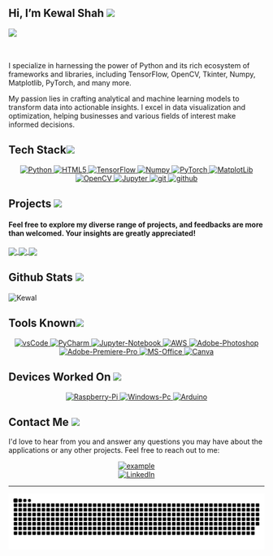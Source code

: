 ## Hi, I’m Kewal Shah <img src = "https://raw.githubusercontent.com/MartinHeinz/MartinHeinz/master/wave.gif" width = 30px> 
<p>
  <a href="https://github.com/DenverCoder1/readme-typing-svg"><img src="https://readme-typing-svg.herokuapp.com?&font=IBM+Plex+Sans&color=abcdef&size=20&lines=Welcome+to+my+GitHub+Profile!;I'm+an+AI/ML+Engineer;A+Python+enthusiast!;" /></a>
</p>
<br>

<p>I specialize in harnessing the power of Python and its rich ecosystem of frameworks and libraries, including TensorFlow, OpenCV, Tkinter, Numpy, Matplotlib, PyTorch, and many more.
	
My passion lies in crafting analytical and machine learning models to transform data into actionable insights. I excel in data visualization and optimization, helping businesses and various fields of interest make informed decisions.
</p>



## Tech Stack<img src = "https://media2.giphy.com/media/QssGEmpkyEOhBCb7e1/giphy.gif?cid=ecf05e47a0n3gi1bfqntqmob8g9aid1oyj2wr3ds3mg700bl&rid=giphy.gif" width = 32px> 

<p align="center">
  <a href="https://www.python.org" target="_blank">
    <img alt="Python" src="https://img.shields.io/badge/Python-3776AB?style=for-the-badge&logo=python&logoColor=white">
  </a>

  <a href="https://en.wikipedia.org/wiki/HTML5#:~:text=HTML5%20(Hypertext%20Markup%20Language%205,as%20the%20HTML%20Living%20Standard." target="_blank">
    <img alt="HTML5" src="https://img.shields.io/badge/html5-%23E34F26.svg?style=for-the-badge&logo=html5&logoColor=white">
  </a>
  
   <a href="https://www.tensorflow.org/" target="_blank">
    <img alt="TensorFlow" src="https://img.shields.io/badge/TensorFlow-FF6F00?style=for-the-badge&logo=tensorflow&logoColor=white">
  </a>

   <a href="https://numpy.org/" target="_blank">
    <img alt="Numpy" src="https://img.shields.io/badge/Numpy-777BB4?style=for-the-badge&logo=numpy&logoColor=white">
  </a>

  <a href="https://pytorch.org/" target="_blank">
    <img alt="PyTorch" src="https://img.shields.io/badge/PyTorch-e87a1a?style=for-the-badge&logo=pytorch&logoColor=white">
  </a>

  <a href="https://matplotlib.org/" target="_blank">
    <img alt="MatplotLib" src="https://img.shields.io/badge/Matplotlib-%23ffffff.svg?style=for-the-badge&logo=Matplotlib&logoColor=black">
  </a>

   <a href="https://opencv.org/" target="_blank">
    <img alt="OpenCV" src="https://img.shields.io/badge/OpenCV-27338e?style=for-the-badge&logo=OpenCV&logoColor=white">
  </a>
  
   <a href="https://jupyter.org/" target="_blank">
    <img alt="Jupyter" src="https://img.shields.io/badge/Jupyter-F37626.svg?&style=for-the-badge&logo=Jupyter&logoColor=white">
  </a>
  
  <a href="https://git-scm.com/" target="_blank">
    <img src="https://img.shields.io/badge/git-F05032.svg?style=for-the-badge&logo=git&logoColor=white"
      alt="git"/>
  </a>
  
  <a href="https://github.com/Work-KewalShah" target="_blank">
    <img src="https://img.shields.io/badge/github-181717.svg?style=for-the-badge&logo=github&logoColor=white" alt="github" />
  </a>
</p>

## Projects     <img src = "https://media3.giphy.com/media/VdoIFLsMIlwzfKD520/giphy.gif?cid=ecf05e47wetwo80xcxna0pzv583e6d0dt1675gyaqby9tpbo&ep=v1_stickers_search&rid=giphy.gif&ct=s" width = 30px>

#### Feel free to explore my diverse range of projects, and feedbacks are more than welcomed. Your insights are greatly appreciated!

<a href="https://github.com/Work-KewalShah/Akshadrik-Drone_Surveillance_Application">
  <img align="center" src="https://github-readme-stats.anuraghazra1.vercel.app/api/pin/?username=Work-KewalShah&repo=Akshadrik-Drone_Surveillance_Application&theme=tokyonight" />
</a>  

<a href="https://github.com/Work-KewalShah/Weather_Report_App">
  <img align="center" src="https://github-readme-stats.anuraghazra1.vercel.app/api/pin/?username=Work-KewalShah&repo=Weather_Report_App&theme=tokyonight" />
</a>  

<a href="https://github.com/Work-KewalShah/Python_Tkinter_Apps">
  <img align="center" src="https://github-readme-stats.anuraghazra1.vercel.app/api/pin/?username=Work-KewalShah&repo=Python_Tkinter_Apps&theme=tokyonight" />
</a>  


## Github Stats <img src = "https://i.pinimg.com/originals/65/c4/f4/65c4f452571be1261e9c623f7da488ac.gif" width = 35px>


<img align="center" src="https://github-readme-stats.vercel.app/api/top-langs?username=Work-KewalShah&show_icons=true&locale=en&layout=compact&theme=tokyonight" alt="Kewal" height="160px"/>

<br/>

## Tools Known<img src = "https://media0.giphy.com/media/d3hGuic6x6e5mASmKR/200w.webp?cid=ecf05e47lckwlee17ouzevk1a75u5t22hvjszgc5rrc2l5av&ep=v1_gifs_related&rid=200w.webp&ct=s" width = 40px>

<p align="center">
<a href="https://code.visualstudio.com/" target="_blank">
    <img src="https://img.shields.io/badge/vscode-007ACC.svg?style=for-the-badge&logo=visualstudiocode&logoColor=white" alt="vsCode"/> 
</a>

<a href="https://www.jetbrains.com/pycharm/" target="_blank">
    <img src="https://img.shields.io/badge/pycharm-143?style=for-the-badge&logo=pycharm&logoColor=black&color=black&labelColor=green" alt="PyCharm"/> 
</a>

<a href="https://jupyter.org/" target="_blank">
    <img alt="Jupyter-Notebook" src="https://img.shields.io/badge/Jupyter%20Notebook-F37626.svg?&style=for-the-badge&logo=Jupyter&logoColor=white">
  </a>

<a href="https://aws.amazon.com/" target="_blank">
    <img src="https://img.shields.io/badge/AWS-%23FF9900.svg?style=for-the-badge&logo=amazon-aws&logoColor=white" alt="AWS"/> 
</a>

<a href="https://www.adobe.com/in/products/photoshop.html" target="_blank">
    <img src="https://img.shields.io/badge/adobe%20photoshop-%2331A8FF.svg?style=for-the-badge&logo=adobe%20photoshop&logoColor=white" alt="Adobe-Photoshop"/> 
</a>

<a href="https://www.adobe.com/in/products/premiere.html" target="_blank">
    <img src="https://img.shields.io/badge/Adobe%20Premiere%20Pro-9999FF.svg?style=for-the-badge&logo=Adobe%20Premiere%20Pro&logoColor=white" alt="Adobe-Premiere-Pro"/> 
</a>

<a href="https://www.microsoft.com/en-in/microsoft-365/microsoft-office" target="_blank">
    <img src="https://img.shields.io/badge/Microsoft%20Office-f7363a.svg?style=for-the-badge&logo=microsoft-office&logoColor=white" alt="MS-Office"/> 
</a>

<a href="https://www.canva.com/" target="_blank">
    <img src="https://img.shields.io/badge/Canva-%2300C4CC.svg?style=for-the-badge&logo=Canva&logoColor=white" alt="Canva"/> 
</a>
</p>

## Devices Worked On <img src = "https://media3.giphy.com/media/5xaOcLCQqP3rLs1ngM8/giphy.gif?cid=ecf05e479f12eiqhl6l4vk7vdc5xxfeu4sexjj7e65i399nx&ep=v1_stickers_search&rid=giphy.gif&ct=s" width = 40px>

<p align="center">
<a href="https://www.raspberrypi.com/" target="_blank">
    <img src="https://img.shields.io/badge/-RaspberryPi-C51A4A?style=for-the-badge&logo=Raspberry-Pi" alt="Raspberry-Pi"/> 
</a>

<a href="https://www.microsoft.com/en-us/windows?r=1" target="_blank">
    <img src="https://img.shields.io/badge/Windows-0078D6?style=for-the-badge&logo=windows&logoColor=white" alt="Windows-Pc"/> 
</a>

<a href="https://www.arduino.cc/" target="_blank">
    <img src="https://img.shields.io/badge/Arduino-42ddf5?style=for-the-badge&logo=arduino&logoColor=white" alt="Arduino"/> 
</a>
</p>

## Contact Me <img src = "https://i.imgur.com/92xNHIm.gif" width = 35px>

I'd love to hear from you and answer any questions you may have about the applications or any other projects. Feel free to reach out to me:

<p align ="center">
  <a href="mailto:work.kewalshah@gmail.com?subject=Feedback%20From%20Github&body=Hello," target="_blank">
    <img src="https://img.shields.io/badge/Gmail: work.kewalshah@gmail.com-D14836?style=for-the-badge&logo=gmail&logoColor=white" alt="example"/>
  </a><br>
   <a href="https://www.linkedin.com/in/kewal-shah-work/" target="_blank">
    <img alt="LinkedIn" src="https://img.shields.io/badge/LinkedIn: Kewal Shah-0077B5?style=for-the-badge&logo=linkedin&logoColor=white">
  </a>   
</p>

----

<p align="center">
  <img  src="https://raw.githubusercontent.com/Elanza-48/Elanza-48/main/resources/img/github-contribution-grid-snake.svg"
    alt="example" />
</p>
